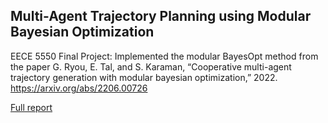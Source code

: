 ## Multi-Agent Trajectory Planning using Modular Bayesian Optimization

EECE 5550 Final Project: Implemented the modular BayesOpt method from the paper G. Ryou, E. Tal, and S. Karaman, “Cooperative multi-agent trajectory generation with modular bayesian optimization,” 2022. https://arxiv.org/abs/2206.00726

[Full report](/pdf/eece5550report.pdf)